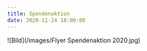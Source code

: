 ```yaml
---
title: Spendenaktion
date: 2020-11-24 18:00:00
---
```


![Bild](/images/Flyer Spendenaktion 2020.jpg)
